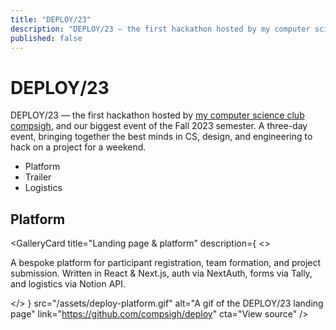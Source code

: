 ```yaml
---
title: "DEPLOY/23"
description: "DEPLOY/23 — the first hackathon hosted by my computer science club compsigh, and our biggest event of the Fall 2023 semester. A three-day event, bringing together the best minds in CS, design, and engineering to hack on a project for a weekend."
published: false
---
```


# DEPLOY/23

DEPLOY/23 — the first hackathon hosted by [my computer science club compsigh](/projects/compsigh), and our biggest event of the Fall 2023 semester. A three-day event, bringing together the best minds in CS, design, and engineering to hack on a project for a weekend.

<nav class="table-of-contents">
  <ul>
    <li>
      <Link href="#platform">Platform</Link>
    </li>
    <li>
      <Link href="#trailer">Trailer</Link>
    </li>
    <li>
      <Link href="#logistics">Logistics</Link>
    </li>
  </ul>
</nav>

<GalleryCard
  src="/assets/deploy-intro.gif"
/>

## Platform

<GalleryCard
  title="Landing page & platform"
  description={
    <>
      <p>A bespoke platform for participant registration, team formation, and project submission. Written in React &amp; Next.js, auth via NextAuth, forms via Tally, and logistics via Notion API.</p>
    </>
  }
  src="/assets/deploy-platform.gif"
  alt="A gif of the DEPLOY/23 landing page"
  link="https://github.com/compsigh/deploy"
  cta="View source"
/>
